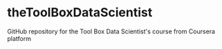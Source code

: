 # theToolBoxDataScientist
GitHub repository for the Tool Box Data Scientist's course from Coursera platform
